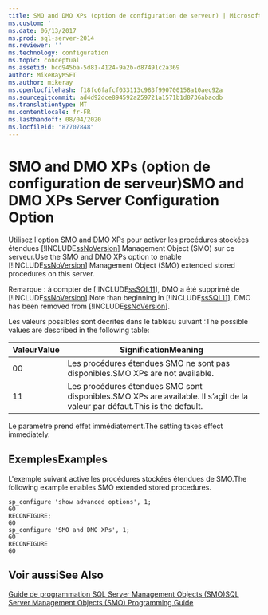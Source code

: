 ```yaml
---
title: SMO and DMO XPs (option de configuration de serveur) | Microsoft Docs
ms.custom: ''
ms.date: 06/13/2017
ms.prod: sql-server-2014
ms.reviewer: ''
ms.technology: configuration
ms.topic: conceptual
ms.assetid: bcd945ba-5d81-4124-9a2b-d87491c2a369
author: MikeRayMSFT
ms.author: mikeray
ms.openlocfilehash: f18fc6fafcf033113c983f990700158a10aec92a
ms.sourcegitcommit: ad4d92dce894592a259721a1571b1d8736abacdb
ms.translationtype: MT
ms.contentlocale: fr-FR
ms.lasthandoff: 08/04/2020
ms.locfileid: "87707848"
---
```

# <a name="smo-and-dmo-xps-server-configuration-option"></a><span data-ttu-id="504c9-102">SMO and DMO XPs (option de configuration de serveur)</span><span class="sxs-lookup"><span data-stu-id="504c9-102">SMO and DMO XPs Server Configuration Option</span></span>
  <span data-ttu-id="504c9-103">Utilisez l'option SMO and DMO XPs pour activer les procédures stockées étendues [!INCLUDE[ssNoVersion](../../includes/ssnoversion-md.md)] Management Object (SMO) sur ce serveur.</span><span class="sxs-lookup"><span data-stu-id="504c9-103">Use the SMO and DMO XPs option to enable [!INCLUDE[ssNoVersion](../../includes/ssnoversion-md.md)] Management Object (SMO) extended stored procedures on this server.</span></span>  
  
 <span data-ttu-id="504c9-104">Remarque : à compter de [!INCLUDE[ssSQL11](../../includes/sssql11-md.md)], DMO a été supprimé de [!INCLUDE[ssNoVersion](../../includes/ssnoversion-md.md)].</span><span class="sxs-lookup"><span data-stu-id="504c9-104">Note than beginning in [!INCLUDE[ssSQL11](../../includes/sssql11-md.md)], DMO has been removed from [!INCLUDE[ssNoVersion](../../includes/ssnoversion-md.md)].</span></span>  
  
 <span data-ttu-id="504c9-105">Les valeurs possibles sont décrites dans le tableau suivant :</span><span class="sxs-lookup"><span data-stu-id="504c9-105">The possible values are described in the following table:</span></span>  
  
|<span data-ttu-id="504c9-106">Valeur</span><span class="sxs-lookup"><span data-stu-id="504c9-106">Value</span></span>|<span data-ttu-id="504c9-107">Signification</span><span class="sxs-lookup"><span data-stu-id="504c9-107">Meaning</span></span>|  
|-----------|-------------|  
|<span data-ttu-id="504c9-108">0</span><span class="sxs-lookup"><span data-stu-id="504c9-108">0</span></span>|<span data-ttu-id="504c9-109">Les procédures étendues SMO ne sont pas disponibles.</span><span class="sxs-lookup"><span data-stu-id="504c9-109">SMO XPs are not available.</span></span>|  
|<span data-ttu-id="504c9-110">1</span><span class="sxs-lookup"><span data-stu-id="504c9-110">1</span></span>|<span data-ttu-id="504c9-111">Les procédures étendues SMO sont disponibles.</span><span class="sxs-lookup"><span data-stu-id="504c9-111">SMO XPs are available.</span></span> <span data-ttu-id="504c9-112">Il s’agit de la valeur par défaut.</span><span class="sxs-lookup"><span data-stu-id="504c9-112">This is the default.</span></span>|  
  
 <span data-ttu-id="504c9-113">Le paramètre prend effet immédiatement.</span><span class="sxs-lookup"><span data-stu-id="504c9-113">The setting takes effect immediately.</span></span>  
  
## <a name="examples"></a><span data-ttu-id="504c9-114">Exemples</span><span class="sxs-lookup"><span data-stu-id="504c9-114">Examples</span></span>  
 <span data-ttu-id="504c9-115">L'exemple suivant active les procédures stockées étendues de SMO.</span><span class="sxs-lookup"><span data-stu-id="504c9-115">The following example enables SMO extended stored procedures.</span></span>  
  
```  
sp_configure 'show advanced options', 1;  
GO  
RECONFIGURE;  
GO  
sp_configure 'SMO and DMO XPs', 1;  
GO  
RECONFIGURE  
GO  
```  
  
## <a name="see-also"></a><span data-ttu-id="504c9-116">Voir aussi</span><span class="sxs-lookup"><span data-stu-id="504c9-116">See Also</span></span>  
 [<span data-ttu-id="504c9-117">Guide de programmation SQL Server Management Objects &#40;SMO&#41;</span><span class="sxs-lookup"><span data-stu-id="504c9-117">SQL Server Management Objects &#40;SMO&#41; Programming Guide</span></span>](../../relational-databases/server-management-objects-smo/sql-server-management-objects-smo-programming-guide.md)  
  
  

